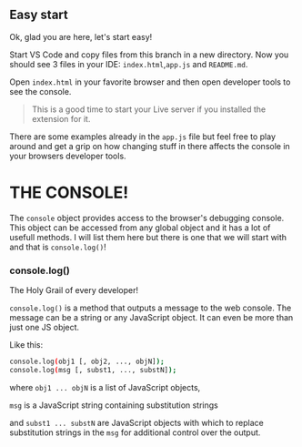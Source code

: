 ## Easy start

Ok, glad you are here, let's start easy!

Start VS Code and copy files from this branch in a new directory.
Now you should see 3 files in your IDE: `index.html`,`app.js` and `README.md`.

Open `index.html` in your favorite browser and then open developer tools to see the console.

> This is a good time to start your Live server if you installed the extension for it.

There are some examples already in the `app.js` file but feel free to play around and get a grip on how changing stuff in there affects the console in your browsers developer tools.

# THE CONSOLE!

The `console` object provides access to the browser's debugging console.
This object can be accessed from any global object and it has a lot of usefull methods. I will list them here but there is one that we will start with and that is `console.log()`!

### console.log()

The Holy Grail of every developer!

`console.log()` is a method that outputs a message to the web console. The message can be a string or any JavaScript object. It can even be more than just one JS object.

Like this:

```sh
console.log(obj1 [, obj2, ..., objN]);
console.log(msg [, subst1, ..., substN]);
```

where `obj1 ... objN` is a list of JavaScript objects,

`msg` is a JavaScript string containing substitution strings

and `subst1 ... substN` are JavaScript objects with which to replace substitution strings in the `msg` for additional control over the output.
